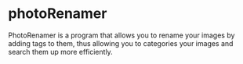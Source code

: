 # photoRenamer
PhotoRenamer is a program that allows you to rename your images by adding tags to them, thus allowing you to categories your images and search them up more efficiently.
